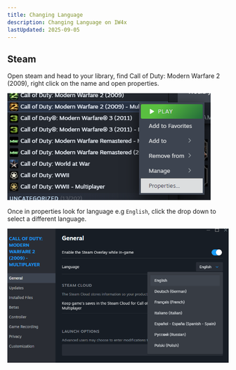 ```yaml
---
title: Changing Language
description: Changing Language on IW4x
lastUpdated: 2025-09-05
---
```


## Steam

Open steam and head to your library, find Call of Duty: Modern Warfare 2 (2009), right click on the name and open properties.

![Changing Language](../../../assets/img/changelanguage/changelanguage_01.png)

Once in properties look for language e.g `English`, click the drop down to select a different language.

![Changing Language](../../../assets/img/changelanguage/changelanguage_02.png)